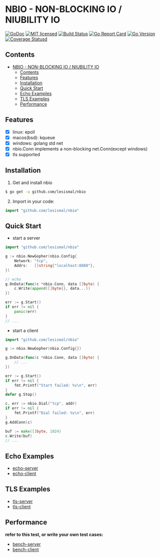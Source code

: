 # NBIO - NON-BLOCKING IO / NIUBILITY IO

[![GoDoc][1]][2] [![MIT licensed][3]][4] [![Build Status][5]][6] [![Go Report Card][7]][8] [![Go Version][9]][10] [![Coverage Statusd][11]][12]

[1]: https://godoc.org/github.com/lesismal/nbio?status.svg
[2]: https://godoc.org/github.com/lesismal/nbio
[3]: https://img.shields.io/badge/license-MIT-blue.svg
[4]: LICENSE
[5]: https://img.shields.io/github/workflow/status/lesismal/nbio/build-linux?style=flat-square&logo=github-actions
[6]: https://github.com/lesismal/nbio/actions?query=workflow%3build-linux
[7]: https://goreportcard.com/badge/github.com/lesismal/nbio
[8]: https://goreportcard.com/report/github.com/lesismal/nbio
[9]: https://img.shields.io/badge/go-%3E%3D1.16-30dff3?style=flat-square&logo=go
[10]: https://github.com/lesismal/nbio
[11]: https://codecov.io/gh/lesismal/nbio/branch/master/graph/badge.svg
[12]: https://codecov.io/gh/lesismal/nbio

## Contents

- [NBIO - NON-BLOCKING IO / NIUBILITY IO](#nbio---non-blocking-io--niubility-io)
  - [Contents](#contents)
  - [Features](#features)
  - [Installation](#installation)
  - [Quick Start](#quick-start)
  - [Echo Examples](#echo-examples)
  - [TLS Examples](#tls-examples)
  - [Performance](#performance)

## Features
- [x] linux: epoll
- [x] macos(bsd): kqueue
- [x] windows: golang std net
- [x] nbio.Conn implements a non-blocking net.Conn(except windows)
- [x] tls supported

## Installation

1. Get and install nbio

```sh
$ go get -u github.com/lesismal/nbio
```

2. Import in your code:

```go
import "github.com/lesismal/nbio"
```


## Quick Start
 
- start a server

```go
import "github.com/lesismal/nbio"

g := nbio.NewGopher(nbio.Config{
    Network: "tcp",
    Addrs:   []string{"localhost:8888"},
})

// echo
g.OnData(func(c *nbio.Conn, data []byte) {
    c.Write(append([]byte{}, data...))
})

err := g.Start()
if err != nil {
    panic(err)
}
// ...
```

- start a client

```go
import "github.com/lesismal/nbio"

g := nbio.NewGopher(nbio.Config{})

g.OnData(func(c *nbio.Conn, data []byte) {
	// ...
})

err := g.Start()
if err != nil {
	fmt.Printf("Start failed: %v\n", err)
}
defer g.Stop()

c, err := nbio.Dial("tcp", addr)
if err != nil {
	fmt.Printf("Dial failed: %v\n", err)
}
g.AddConn(c)

buf := make([]byte, 1024)
c.Write(buf)
// ...
```

## Echo Examples

- [echo-server](https://github.com/lesismal/nbio/blob/master/examples/echo/server/server.go)
- [echo-client](https://github.com/lesismal/nbio/blob/master/examples/echo/client/client.go)

## TLS Examples

- [tls-server](https://github.com/lesismal/nbio/blob/master/examples/tls/server/server.go)
- [tls-client](https://github.com/lesismal/nbio/blob/master/examples/tls/client/client.go)

## Performance

**refer to this test, or write your own test cases:**

- [bench-server](https://github.com/lesismal/nbio/blob/master/examples/bench/server/server.go)
- [bench-client](https://github.com/lesismal/nbio/blob/master/examples/bench/client/client.go)


